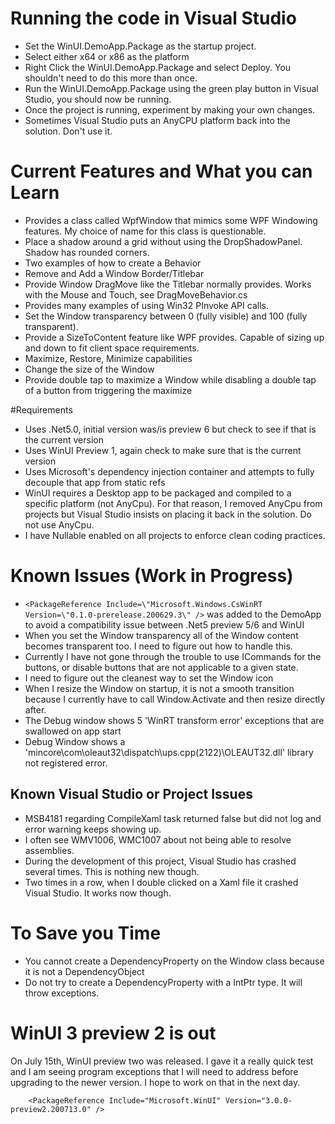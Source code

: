# Running the code in Visual Studio
* Set the WinUI.DemoApp.Package as the startup project.
* Select either x64 or x86 as the platform
* Right Click the WinUI.DemoApp.Package and select Deploy.  You shouldn't need to do this more than once.
* Run the WinUI.DemoApp.Package using the green play button in Visual Studio, you should now be running.
* Once the project is running, experiment by making your own changes.
* Sometimes Visual Studio puts an AnyCPU platform back into the solution.  Don't use it.

# Current Features and What you can Learn
* Provides a class called WpfWindow that mimics some WPF Windowing features.  My choice of name for this class is questionable.
* Place a shadow around a grid without using the DropShadowPanel. Shadow has rounded corners.
* Two examples of how to create a Behavior
* Remove and Add a Window Border/Titlebar
* Provide Window DragMove like the Titlebar normally provides.  Works with the Mouse and Touch, see DragMoveBehavior.cs
* Provides many examples of using Win32 PInvoke API calls.
* Set the Window transparency between 0 (fully visible) and 100 (fully transparent).
* Provide a SizeToContent feature like WPF provides.  Capable of sizing up and down to fit client space requirements.
* Maximize, Restore, Minimize capabilities
* Change the size of the Window
* Provide double tap to maximize a Window while disabling a double tap of a button from triggering the maximize

#Requirements
* Uses .Net5.0, initial version was/is preview 6 but check to see if that is the current version
* Uses WinUI Preview 1, again check to make sure that is the current version
* Uses Microsoft's dependency injection container and attempts to fully decouple that app from static refs
* WinUI requires a Desktop app to be packaged and compiled to a specific platform (not AnyCpu). For that reason, I removed AnyCpu from projects but Visual Studio insists on placing it back in the solution.  Do not use AnyCpu.
* I have Nullable enabled on all projects to enforce clean coding practices.

# Known Issues (Work in Progress)
* `<PackageReference Include=\"Microsoft.Windows.CsWinRT Version=\"0.1.0-prerelease.200629.3\" />` was added to the DemoApp to avoid a compatibility issue between .Net5 preview 5/6 and WinUI
* When you set the Window transparency all of the Window content becomes transparent too.  I need to figure out how to handle this.
* Currently I have not gone through the trouble to use ICommands for the buttons, or disable buttons that are not applicable to a given state.
* I need to figure out the cleanest way to set the Window icon
* When I resize the Window on startup, it is not a smooth transition because I currently have to call Window.Activate and then resize directly after.
* The Debug window shows 5 'WinRT transform error' exceptions that are swallowed on app start
* Debug Window shows a 'mincore\com\oleaut32\dispatch\ups.cpp(2122)\OLEAUT32.dll' library not registered error.

## Known Visual Studio or Project Issues
* MSB4181 regarding CompileXaml task returned false but did not log and error warning keeps showing up.
* I often see WMV1006, WMC1007 about not being able to resolve assemblies.
* During the development of this project, Visual Studio has crashed several times.  This is nothing new though.
* Two times in a row, when I double clicked on a Xaml file it crashed Visual Studio.  It works now though.

# To Save you Time
* You cannot create a DependencyProperty on the Window class because it is not a DependencyObject
* Do not try to create a DependencyProperty with a IntPtr type.  It will throw exceptions.

# WinUI 3 preview 2 is out
On July 15th, WinUI preview two was released.  I gave it a really quick test and I am seeing program exceptions that I will need to
address before upgrading to the newer version.  I hope to work on that in the next day.
```
    <PackageReference Include="Microsoft.WinUI" Version="3.0.0-preview2.200713.0" />
```